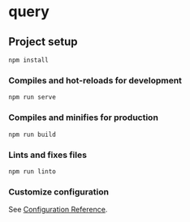 # query

## Project setup

```
npm install
```

### Compiles and hot-reloads for development

```
npm run serve
```

### Compiles and minifies for production

```
npm run build
```

### Lints and fixes files

```
npm run linto
```

### Customize configuration

See [Configuration Reference](https://cli.vuejs.org/config/).
